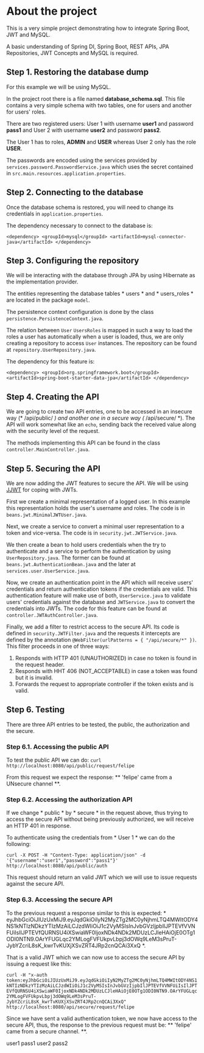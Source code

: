 # About the project

This is a very simple project demonstrating how to integrate Spring Boot, JWT and MySQL.

A basic understanding of Spring DI, Spring Boot, REST APIs, JPA Repositories, JWT Concepts and MySQL is required.

## Step 1. Restoring the database dump

For this example we will be using MySQL.

In the project root there is a file named **database_schema.sql**. This file contains a very simple schema with two tables, one for users and another for users' roles. 

There are two registered users: User 1 with username **user1** and password **pass1** and User 2 with username **user2** and password **pass2**.

The User 1 has to roles, **ADMIN** and **USER** whereas User 2 only has the role **USER**.

The passwords are encoded using the services provided by `services.password.PasswordService.java` which uses the secret contained in `src.main.resources.application.properties`.


## Step 2. Connecting to the database

Once the database schema is restored, you will need to change its credentials in `application.properties`.

The dependency necessary to connect to the database is:

`
		<dependency>
			<groupId>mysql</groupId>
			<artifactId>mysql-connector-java</artifactId>
		</dependency>
`


## Step 3. Configuring the repository

We will be interacting with the database through JPA by using Hibernate as the implementation provider.

The entities representing the database tables * users * and * users_roles * are located in the package `model`.

The persistence context configuration is done by the class `persistence.PersistenceContext.java`.

The relation between `User` `UsersRoles` is mapped in such a way to load the roles a user has automatically when a user is loaded, thus, we are only creating a repository to access `User` instances. The repository can be found at `repository.UserRepository.java`.  
 
The dependency for this feature is:
 
`
		<dependency>
			<groupId>org.springframework.boot</groupId>
			<artifactId>spring-boot-starter-data-jpa</artifactId>
		</dependency>
`


## Step 4. Creating the API

We are going to create two API entries, one to be accessed in an insecure way (* /api/public/ *) and another one in a secure way (* /api/secure/ *). The API will work somewhat like an `echo`,  sending back the received value along with the security level of the request.

The methods implementing this API can be found in the class `controller.MainController.java`. 


## Step 5. Securing the API

We are now adding the JWT features to secure the API. We will be using [JJWT](https://github.com/jwtk/jjwt) for coping with JWTs.

First we create a minimal representation of a logged user. In this example this representation holds the user's username and roles. The code is in `beans.jwt.MinimalJWTUser.java`. 

Next, we create a service to convert a minimal user representation to a token and vice-versa. The code is in `security.jwt.JWTService.java`. 

We then create a bean to hold users credentials when the try to authenticate and a service to perform the authentication by using `UserRepository.java`. The former can be found at `beans.jwt.AuthenticationBean.java` and the later at `services.user.UserService.java`. 

Now, we create an authentication point in the API which will receive users' credentials and return authentication tokens if the credentials are valid. This authentication feature will make use of both, `UserService.java` to validate users' credentials against the database and `JWTService.java` to convert the credentials into JWTs. The code for this feature can be found at `controller.JWTAuthController.java`.

Finally, we add a filter to restrict access to the secure API. Its code is defined in `security.JWTFilter.java` and the requests it intercepts are defined by the annotation `@WebFilter(urlPatterns = { "/api/secure/*" })`. This filter proceeds in one of three ways:

1. Responds with HTTP 401 (UNAUTHORIZED) in case no token is found in the request header.
2. Responds with HHT 406 (NOT_ACCEPTABLE) in case a token was found but it is invalid.
3. Forwards the request to appropriate controller if the token exists and is valid.

## Step 6. Testing

There are three API entries to be tested, the public, the authorization and the secure.

### Step 6.1. Accessing the public API

To test the public API we can do: `curl http://localhost:8080/api/public/request/felipe`

From this request we expect the response: ** 'felipe' came from a UNsecure channel **.

### Step 6.2. Accessing the authorization API

If we change * public * by * secure * in the request above, thus trying to access the secure API without being previously authorized, we will receive an HTTP 401 in response.

To authenticate using the credentials from * User 1 * we can do the following:

`curl -X POST -H "Content-Type: application/json" -d '{"username":"user1","password":"pass1"}' http://localhost:8080/api/public/auth`

This request should return an valid JWT which we will use to issue requests against the secure API.

### Step 6.3. Accessing the secure API

To the previous request a response similar to this is expected: * eyJhbGciOiJIUzUxMiJ9.eyJqdGkiOiIyN2MyZTg2MC0yNjhmLTQ4MWItODY4NS1kNTIzNDkzYTIzMzAiLCJzdWIiOiJ1c2VyMSIsInJvbGVzIjpbIlJPTEVfVVNFUiIsIlJPTEVfQURNSU4iXSwiaWF0IjoxNDk4NDk2MDUzLCJleHAiOjE0OTg1ODI0NTN9.OArYFUGLqc2YMLogFVFUkpvLbpj3dOWq9LeM3sPruT-JybYZcriL8sK_kwrTvKUXjXSvZRT4JRp2cnQCAi3XxQ *.

That is a valid JWT which we can now use to access the secure API by issuing a request like this:

`curl -H "x-auth token:eyJhbGciOiJIUzUxMiJ9.eyJqdGkiOiIyN2MyZTg2MC0yNjhmLTQ4MWItODY4NS1kNTIzNDkzYTIzMzAiLCJzdWIiOiJ1c2VyMSIsInJvbGVzIjpbIlJPTEVfVVNFUiIsIlJPTEVfQURNSU4iXSwiaWF0IjoxNDk4NDk2MDUzLCJleHAiOjE0OTg1ODI0NTN9.OArYFUGLqc2YMLogFVFUkpvLbpj3dOWq9LeM3sPruT-JybYZcriL8sK_kwrTvKUXjXSvZRT4JRp2cnQCAi3XxQ" http://localhost:8080/api/secure/request/felipe`

Since we have sent a valid authentication token, we now have access to the secure API, thus, the response to the previous request must be: ** 'felipe' came from a secure channel. **.












user1 pass1
user2 pass2